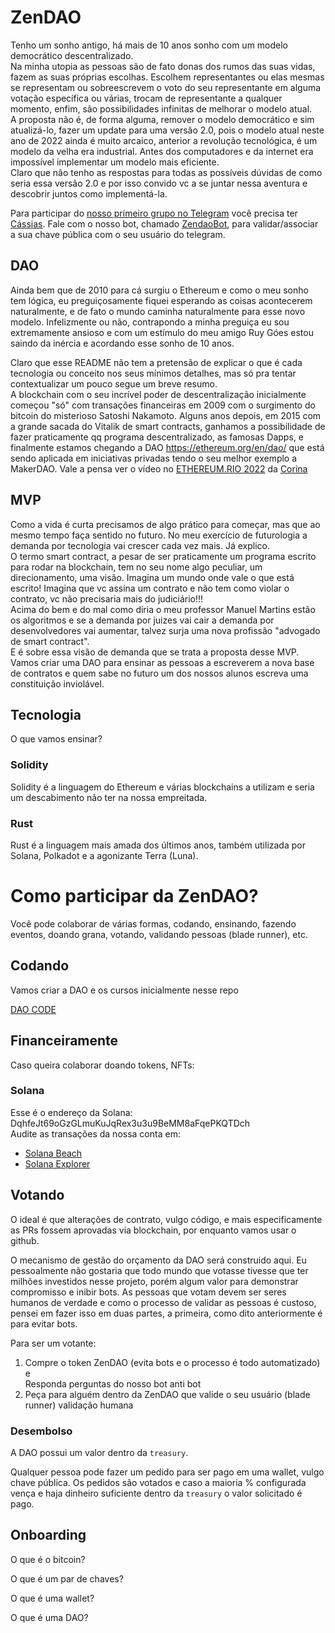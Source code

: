 # ZenDAO

Tenho um sonho antigo, há mais de 10 anos sonho com um modelo democrático descentralizado.  
Na minha utopia as pessoas são de fato donas dos rumos das suas vidas, fazem as suas próprias escolhas. Escolhem representantes ou elas mesmas se representam ou sobreescrevem o voto do seu representante em alguma votação específica ou várias, trocam de representante a qualquer momento, enfim, são possibilidades infinitas de melhorar o modelo atual.  
A proposta não é, de forma alguma, remover o modelo democrático e sim atualizá-lo, fazer um update para uma versão 2.0, pois o modelo atual neste ano de 2022 ainda é muito arcaico, anterior a revolução tecnológica, é um modelo da velha era industrial.
Antes dos computadores e da internet era impossível implementar um modelo mais eficiente.  
Claro que não tenho as respostas para todas as possíveis dúvidas de como seria essa versão 2.0 e por isso convido vc a se juntar nessa aventura e descobrir juntos como implementá-la.

Para participar do 
[nosso primeiro grupo no Telegram](https://t.me/+oUUGneMtuQQ3ZDMx)
você precisa ter [Cássias](https://github.com/fabiooshiro/cassias).
Fale com o nosso bot, chamado [ZendaoBot](https://t.me/zendao_bot), para validar/associar a sua chave pública com o seu usuário do telegram.

## DAO

Ainda bem que de 2010 para cá surgiu o Ethereum e como o meu sonho tem lógica, eu preguiçosamente fiquei esperando as coisas acontecerem naturalmente, e de fato o mundo caminha naturalmente para esse novo modelo. Infelizmente ou não, contrapondo a minha preguiça eu sou extremamente ansioso e com um estímulo do meu amigo Ruy Góes estou saindo da inércia e acordando esse sonho de 10 anos.  

Claro que esse README não tem a pretensão de explicar o que é cada tecnologia ou conceito nos seus mínimos detalhes, mas só pra tentar contextualizar um pouco segue um breve resumo.  
A blockchain com o seu incrível poder de descentralização inicialmente começou "só" com transações financeiras em 2009 com o surgimento do bitcoin do misterioso Satoshi Nakamoto. Alguns anos depois, em 2015 com a grande sacada do Vitalik de smart contracts, ganhamos a possibilidade de fazer praticamente qq programa descentralizado, as famosas Dapps, e finalmente estamos chegando a DAO https://ethereum.org/en/dao/ que está sendo aplicada em iniciativas privadas tendo o seu melhor exemplo a MakerDAO. Vale a pensa ver o vídeo no [ETHEREUM.RIO 2022](https://youtu.be/J9e26DmThwc?t=21797) da [Corina](https://twitter.com/0xCorina)

## MVP

Como a vida é curta precisamos de algo prático para começar, mas que ao mesmo tempo faça sentido no futuro. No meu exercício de futurologia a demanda por tecnologia vai crescer cada vez mais. Já explico.  
O termo smart contract, a pesar de ser praticamente um programa escrito para rodar na blockchain, tem no seu nome algo peculiar, um direcionamento, uma visão. Imagina um mundo onde vale o que está escrito! Imagina que vc assina um contrato e não tem como violar o contrato, vc não precisaria mais do judiciário!!!  
Acima do bem e do mal como diria o meu professor Manuel Martins estão os algoritmos e se a demanda por juizes vai cair a demanda por desenvolvedores vai aumentar, talvez surja uma nova profissão "advogado de smart contract".  
E é sobre essa visão de demanda que se trata a proposta desse MVP. Vamos criar uma DAO para ensinar as pessoas a escreverem a nova base de contratos e quem sabe no futuro um dos nossos alunos escreva uma constituição inviolável.

## Tecnologia

O que vamos ensinar?

### Solidity
Solidity é a linguagem do Ethereum e várias blockchains a utilizam e seria um descabimento não ter na nossa empreitada.
### Rust
Rust é a linguagem mais amada dos últimos anos, também utilizada por Solana, Polkadot e a agonizante Terra (Luna).

# Como participar da ZenDAO?

Você pode colaborar de várias formas, codando, ensinando, fazendo eventos, doando grana, votando, validando pessoas (blade runner), etc.
## Codando

Vamos criar a DAO e os cursos inicialmente nesse repo  

[DAO CODE](dao/solzen/README.md)

## Financeiramente

Caso queira colaborar doando tokens, NFTs:
### Solana
Esse é o endereço da Solana: DqhfeJt69oGzGLmuKuJqRex3u3u9BeMM8aFqePKQTDch  
Audite as transações da nossa conta em:
* [Solana Beach](https://solanabeach.io/address/DqhfeJt69oGzGLmuKuJqRex3u3u9BeMM8aFqePKQTDch)
* [Solana Explorer](https://explorer.solana.com/address/DqhfeJt69oGzGLmuKuJqRex3u3u9BeMM8aFqePKQTDch)

## Votando

O ideal é que alterações de contrato, vulgo código, e mais especificamente as PRs fossem aprovadas via blockchain, por enquanto vamos usar o github.  

O mecanismo de gestão do orçamento da DAO será construido aqui.
Eu pessoalmente não gostaria que todo mundo que votasse tivesse que ter milhões investidos nesse projeto, porém algum valor para demonstrar compromisso e inibir bots.
As pessoas que votam devem ser seres humanos de verdade e como o processo de validar as pessoas é custoso, pensei em fazer isso em duas partes, a primeira, como dito anteriormente é para evitar bots.

Para ser um votante:

1. Compre o token ZenDAO (evita bots e o processo é todo automatizado) e   
Responda perguntas do nosso bot anti bot
2. Peça para alguém dentro da ZenDAO que valide o seu usuário (blade runner) validação humana

### Desembolso

A DAO possui um valor dentro da `treasury`.

Qualquer pessoa pode fazer um pedido para ser pago em uma wallet, vulgo chave pública.
Os pedidos são votados e caso a maioria % configurada vença e haja dinheiro suficiente dentro da `treasury` o valor solicitado é pago.

## Onboarding

O que é o bitcoin?

O que é um par de chaves?

O que é uma wallet?

O que é uma DAO?
